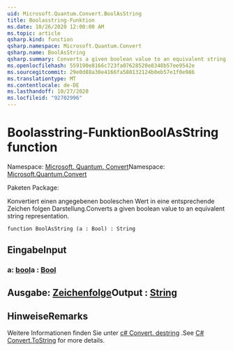 ```yaml
---
uid: Microsoft.Quantum.Convert.BoolAsString
title: Boolasstring-Funktion
ms.date: 10/26/2020 12:00:00 AM
ms.topic: article
qsharp.kind: function
qsharp.namespace: Microsoft.Quantum.Convert
qsharp.name: BoolAsString
qsharp.summary: Converts a given boolean value to an equivalent string representation.
ms.openlocfilehash: 559190e8166c723fa07628520e8348b57ee9542e
ms.sourcegitcommit: 29e0d88a30e4166fa580132124b0eb57e1f0e986
ms.translationtype: MT
ms.contentlocale: de-DE
ms.lasthandoff: 10/27/2020
ms.locfileid: "92702996"
---
```

# <a name="boolasstring-function"></a><span data-ttu-id="4b60f-102">Boolasstring-Funktion</span><span class="sxs-lookup"><span data-stu-id="4b60f-102">BoolAsString function</span></span>

<span data-ttu-id="4b60f-103">Namespace: [Microsoft. Quantum. Convert](xref:Microsoft.Quantum.Convert)</span><span class="sxs-lookup"><span data-stu-id="4b60f-103">Namespace: [Microsoft.Quantum.Convert](xref:Microsoft.Quantum.Convert)</span></span>

<span data-ttu-id="4b60f-104">Paketen [](https://nuget.org/packages/)</span><span class="sxs-lookup"><span data-stu-id="4b60f-104">Package: [](https://nuget.org/packages/)</span></span>


<span data-ttu-id="4b60f-105">Konvertiert einen angegebenen booleschen Wert in eine entsprechende Zeichen folgen Darstellung.</span><span class="sxs-lookup"><span data-stu-id="4b60f-105">Converts a given boolean value to an equivalent string representation.</span></span>

```qsharp
function BoolAsString (a : Bool) : String
```


## <a name="input"></a><span data-ttu-id="4b60f-106">Eingabe</span><span class="sxs-lookup"><span data-stu-id="4b60f-106">Input</span></span>

### <a name="a--bool"></a><span data-ttu-id="4b60f-107">a: [bool](xref:microsoft.quantum.lang-ref.bool)</span><span class="sxs-lookup"><span data-stu-id="4b60f-107">a : [Bool](xref:microsoft.quantum.lang-ref.bool)</span></span>





## <a name="output--string"></a><span data-ttu-id="4b60f-108">Ausgabe: [Zeichenfolge](xref:microsoft.quantum.lang-ref.string)</span><span class="sxs-lookup"><span data-stu-id="4b60f-108">Output : [String](xref:microsoft.quantum.lang-ref.string)</span></span>



## <a name="remarks"></a><span data-ttu-id="4b60f-109">Hinweise</span><span class="sxs-lookup"><span data-stu-id="4b60f-109">Remarks</span></span>

<span data-ttu-id="4b60f-110">Weitere Informationen finden Sie unter [c# Convert. destring](https://docs.microsoft.com/dotnet/api/system.convert.tostring?view=netframework-4.7.1#System_Convert_ToString_System_Boolean_) .</span><span class="sxs-lookup"><span data-stu-id="4b60f-110">See [C# Convert.ToString](https://docs.microsoft.com/dotnet/api/system.convert.tostring?view=netframework-4.7.1#System_Convert_ToString_System_Boolean_) for more details.</span></span>